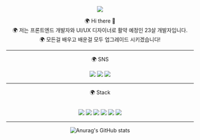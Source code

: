 <div align=center>
<img src="https://capsule-render.vercel.app/api?type=wave&color=auto&height=300&section=header&text=UBBA%20WORLD&fontSize=90" />


🌍 Hi there 👋 <br>
🌍 저는 프론트엔드 개발자와 UI/UX 디자이너로 활약 예정인 23살 개발자입니다. <br>
🌍 모든걸 배우고 배운걸 모두 업그레이드 시키겠습니다!<br>


  <hr>
🌍 SNS
<br><br>
 <a href="https://github.com/ubbba" target="_blank"><img src="https://img.shields.io/badge/GitHub-0B2C4A?style=flat-square&logo=github&logoColor=white"/></a>
  <a href="https://blog.naver.com/shxm2015" target="_blank"><img src="https://img.shields.io/badge/Blog-03C75A?style=flat-square&logo=naver&logoColor=white"/></a>
  <a href="#" target="_blank"><img src="https://img.shields.io/badge/insect8366@gmail.com-31A8FF?style=flat-square&logo=gmail&logoColor=white"/></a>
  
  <hr>
  
  🌍 Stack
  <br><br>
  
  <a href="#" target="_blank"><img src="https://img.shields.io/badge/HTML-E34F26?style=flat-square&logo=html5&logoColor=white"/></a>
  <a href="#" target="_blank"><img src="https://img.shields.io/badge/CSS-1572B6?style=flat-square&logo=css3&logoColor=white"/></a>
  <a href="#" target="_blank"><img src="https://img.shields.io/badge/JAVA SCRIPT-F7DF1E?style=flat-square&logo=javascript&logoColor=white"/></a>
  <a href="#" target="_blank"><img src="https://img.shields.io/badge/React-61DAFB?style=flat-square&logo=react&logoColor=white"/></a>
  <a href="#" target="_blank"><img src="https://img.shields.io/badge/TYPE SCRIPT-3178C6?style=flat-square&logo=typescript&logoColor=white"/></a>
  <a href="#" target="_blank"><img src="https://img.shields.io/badge/FIGMA-F24E1E?style=flat-square&logo=figma&logoColor=white"/></a>
    <hr>
  ![Anurag's GitHub stats](https://github-readme-stats.vercel.app/api?username=ubbba&show_icons=true&theme=dracula)
 </div>
